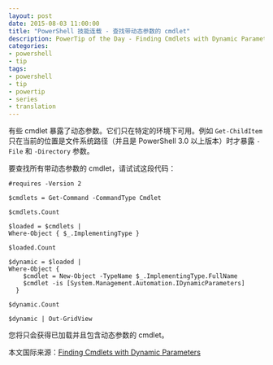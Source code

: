 ```yaml
---
layout: post
date: 2015-08-03 11:00:00
title: "PowerShell 技能连载 - 查找带动态参数的 cmdlet"
description: PowerTip of the Day - Finding Cmdlets with Dynamic Parameters
categories:
- powershell
- tip
tags:
- powershell
- tip
- powertip
- series
- translation
---
```

有些 cmdlet 暴露了动态参数。它们只在特定的环境下可用。例如 `Get-ChildItem` 只在当前的位置是文件系统路径（并且是 PowerShell 3.0 以上版本）时才暴露 `-File` 和 `-Directory` 参数。

要查找所有带动态参数的 cmdlet，请试试这段代码：

    #requires -Version 2
    
    $cmdlets = Get-Command -CommandType Cmdlet
    
    $cmdlets.Count
    
    $loaded = $cmdlets |
    Where-Object { $_.ImplementingType }
    
    $loaded.Count
    
    $dynamic = $loaded |
    Where-Object {
        $cmdlet = New-Object -TypeName $_.ImplementingType.FullName
        $cmdlet -is [System.Management.Automation.IDynamicParameters]
      }
      
    $dynamic.Count
    
    $dynamic | Out-GridView

您将只会获得已加载并且包含动态参数的 cmdlet。

<!--more-->
本文国际来源：[Finding Cmdlets with Dynamic Parameters](http://community.idera.com/powershell/powertips/b/tips/posts/finding-cmdlets-with-dynamic-parameters)

